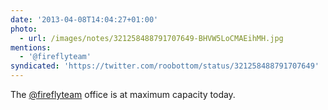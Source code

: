 ```yaml
---
date: '2013-04-08T14:04:27+01:00'
photo:
  - url: /images/notes/321258488791707649-BHVW5LoCMAEihMH.jpg
mentions:
  - '@fireflyteam'
syndicated: 'https://twitter.com/roobottom/status/321258488791707649'
---
```

The [@fireflyteam](https://twitter.com/@fireflyteam) office is at maximum capacity today. 
